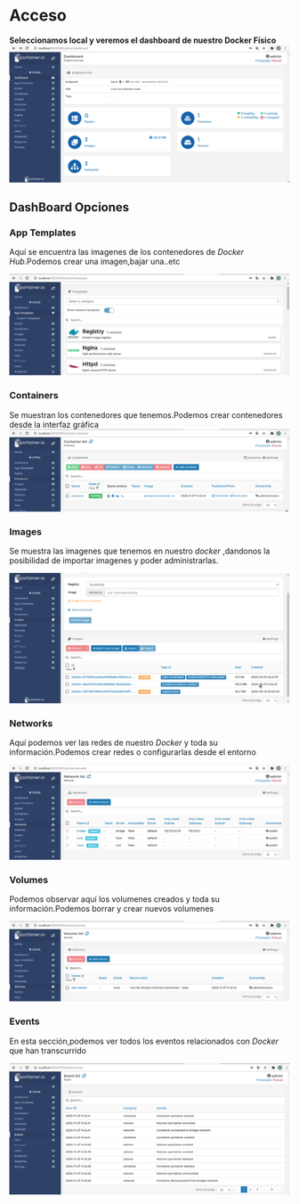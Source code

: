 # Acceso

  **Seleccionamos local y veremos el dashboard de nuestro Docker Físico**
  ![Acceso 1](https://github.com/jesusromero92/docker-portainer/blob/main/Fotos/dashboard.png)

## DashBoard Opciones

### App Templates

Aquí se encuentra las imagenes de los contenedores de *Docker Hub*.Podemos crear una imagen,bajar una..etc

![Panel 2](https://github.com/jesusromero92/docker-portainer/blob/main/Fotos/template-panel.png)

### Containers

Se muestran los contenedores que tenemos.Podemos crear contenedores desde la interfaz gráfica
![Panel 3](https://github.com/jesusromero92/docker-portainer/blob/main/Fotos/contenedor-panel.png)

### Images

Se muestra las imagenes que tenemos en nuestro *docker* ,dandonos la posibilidad de importar imagenes y poder administrarlas.

![Panel 4](https://github.com/jesusromero92/docker-portainer/blob/main/Fotos/image-panel.png)

### Networks

Aquí podemos ver las redes de nuestro *Docker* y toda su información.Podemos crear redes o configurarlas desde el entorno

![Panel 5](https://github.com/jesusromero92/docker-portainer/blob/main/Fotos/network-panel.png)

### Volumes

Podemos observar aquí los volumenes creados y toda su información.Podemos borrar y crear nuevos volumenes

![Panel 6](https://github.com/jesusromero92/docker-portainer/blob/main/Fotos/volume-panel.png)

### Events

En esta sección,podemos ver todos los eventos relacionados con *Docker* que han transcurrido

![Panel 7](https://github.com/jesusromero92/docker-portainer/blob/main/Fotos/event-panel.png)




